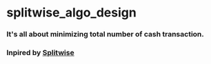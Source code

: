 # splitwise_algo_design

### It's all about minimizing total number of cash transaction.

### Inpired by [Splitwise](https://www.splitwise.com/)
